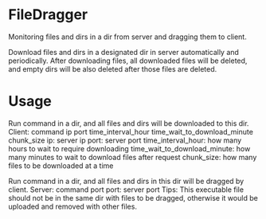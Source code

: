 # FileDragger
Monitoring files and dirs in a dir from server and dragging them to client.

Download files and dirs in a designated dir in server automatically and periodically. After downloading files, all downloaded files will be deleted, and empty dirs will be also deleted after those files are deleted.

# Usage
Run command in a dir, and all files and dirs will be downloaded to this dir.
Client: command ip port time_interval_hour time_wait_to_download_minute chunk_size
    ip: server ip
    port: server port
    time_interval_hour: how many hours to wait to require downloading
    time_wait_to_download_minute: how many minutes to wait to download files after request
    chunk_size: how many files to be downloaded at a time
    
Run command in a dir, and all files and dirs in this dir will be dragged by client.
Server: command port
    port: server port
Tips: This executable file should not be in the same dir with files to be dragged, otherwise it would be uploaded and removed with other files.
